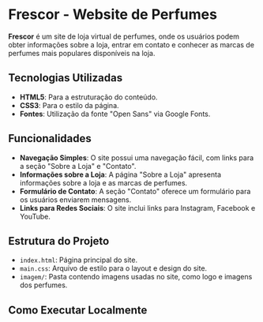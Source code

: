 # Frescor - Website de Perfumes

**Frescor** é um site de loja virtual de perfumes, onde os usuários podem obter informações sobre a loja, entrar em contato e conhecer as marcas de perfumes mais populares disponíveis na loja.

## Tecnologias Utilizadas

- **HTML5**: Para a estruturação do conteúdo.
- **CSS3**: Para o estilo da página.
- **Fontes**: Utilização da fonte "Open Sans" via Google Fonts.

## Funcionalidades

- **Navegação Simples**: O site possui uma navegação fácil, com links para a seção "Sobre a Loja" e "Contato".
- **Informações sobre a Loja**: A página "Sobre a Loja" apresenta informações sobre a loja e as marcas de perfumes.
- **Formulário de Contato**: A seção "Contato" oferece um formulário para os usuários enviarem mensagens.
- **Links para Redes Sociais**: O site inclui links para Instagram, Facebook e YouTube.

## Estrutura do Projeto

- `index.html`: Página principal do site.
- `main.css`: Arquivo de estilo para o layout e design do site.
- `imagem/`: Pasta contendo imagens usadas no site, como logo e imagens dos perfumes.

## Como Executar Localmente



